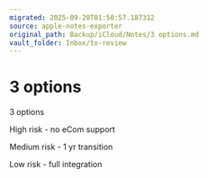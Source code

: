 ```yaml
---
migrated: 2025-09-20T01:50:57.187312
source: apple-notes-exporter
original_path: Backup/iCloud/Notes/3 options.md
vault_folder: Inbox/to-review
---
```

# 3 options

3 options

High risk - no eCom support

Medium risk - 1 yr transition 

Low risk - full integration
